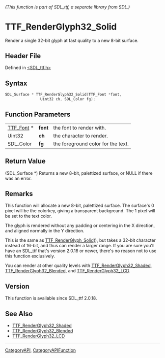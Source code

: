 ###### (This function is part of SDL_ttf, a separate library from SDL.)
# TTF_RenderGlyph32_Solid

Render a single 32-bit glyph at fast quality to a new 8-bit surface.

## Header File

Defined in [<SDL_ttf.h>](https://github.com/libsdl-org/SDL_ttf/blob/SDL2/include/SDL_ttf.h)

## Syntax

```c
SDL_Surface * TTF_RenderGlyph32_Solid(TTF_Font *font,
                Uint32 ch, SDL_Color fg);
```

## Function Parameters

|                        |          |                                    |
| ---------------------- | -------- | ---------------------------------- |
| [TTF_Font](TTF_Font) * | **font** | the font to render with.           |
| Uint32                 | **ch**   | the character to render.           |
| SDL_Color              | **fg**   | the foreground color for the text. |

## Return Value

(SDL_Surface *) Returns a new 8-bit, palettized surface, or NULL if there
was an error.

## Remarks

This function will allocate a new 8-bit, palettized surface. The surface's
0 pixel will be the colorkey, giving a transparent background. The 1 pixel
will be set to the text color.

The glyph is rendered without any padding or centering in the X direction,
and aligned normally in the Y direction.

This is the same as [TTF_RenderGlyph_Solid](TTF_RenderGlyph_Solid)(), but
takes a 32-bit character instead of 16-bit, and thus can render a larger
range. If you are sure you'll have an SDL_ttf that's version 2.0.18 or
newer, there's no reason not to use this function exclusively.

You can render at other quality levels with
[TTF_RenderGlyph32_Shaded](TTF_RenderGlyph32_Shaded),
[TTF_RenderGlyph32_Blended](TTF_RenderGlyph32_Blended), and
[TTF_RenderGlyph32_LCD](TTF_RenderGlyph32_LCD).

## Version

This function is available since SDL_ttf 2.0.18.

## See Also

- [TTF_RenderGlyph32_Shaded](TTF_RenderGlyph32_Shaded)
- [TTF_RenderGlyph32_Blended](TTF_RenderGlyph32_Blended)
- [TTF_RenderGlyph32_LCD](TTF_RenderGlyph32_LCD)

----
[CategoryAPI](CategoryAPI), [CategoryAPIFunction](CategoryAPIFunction)

